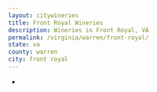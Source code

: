 ```yaml
---
layout: citywineries
title: Front Royal Wineries
description: Wineries in Front Royal, VA
permalink: /virginia/warren/front-royal/
state: va
county: warren
city: front royal
---
```

-
